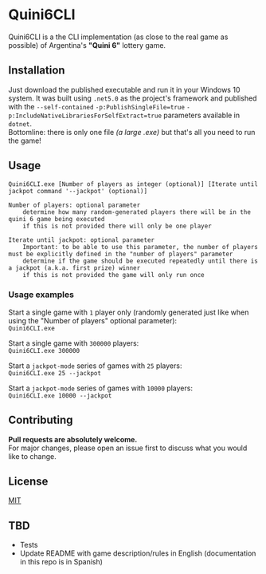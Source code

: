 # Quini6CLI

Quini6CLI is a the CLI implementation (as close to the real game as possible) of Argentina's **"Quini 6"** lottery game.
  
  

## Installation

Just download the published executable and run it in your Windows 10 system.
It was built using `.net5.0` as the project's framework and published with the `--self-contained` `-p:PublishSingleFile=true` `-p:IncludeNativeLibrariesForSelfExtract=true` parameters available in `dotnet`.  
Bottomline: there is only one file _(a large .exe)_ but that's all you need to run the game!
  
  
  
## Usage
```Quini6CLI.exe [Number of players as integer (optional)] [Iterate until jackpot command '--jackpot' (optional)]```
  
```
Number of players: optional parameter
    determine how many random-generated players there will be in the quini 6 game being executed
    if this is not provided there will only be one player
```  
```
Iterate until jackpot: optional parameter
    Important: to be able to use this parameter, the number of players must be explicitly defined in the "number of players" parameter
    determine if the game should be executed repeatedly until there is a jackpot (a.k.a. first prize) winner
    if this is not provided the game will only run once
```  
  
  
### Usage examples  
Start a single game with `1` player only (randomly generated just like when using the "Number of players" optional parameter):  
```Quini6CLI.exe```
  
Start a single game with `300000` players:  
```Quini6CLI.exe 300000```
  
Start a `jackpot-mode` series of games with `25` players:  
```Quini6CLI.exe 25 --jackpot```
  
Start a `jackpot-mode` series of games with `10000` players:  
```Quini6CLI.exe 10000 --jackpot```
  
  

## Contributing
**Pull requests are absolutely welcome.**  
For major changes, please open an issue first to discuss what you would like to change.
  
  

## License
[MIT](https://choosealicense.com/licenses/mit/)
  
  
## TBD
- Tests
- Update README with game description/rules in English (documentation in this repo is in Spanish)

